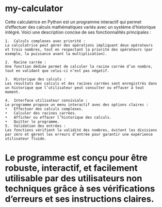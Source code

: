 # my-calculator

Cette calculatrice en Python est un programme interactif qui permet d’effectuer des calculs mathématiques variés avec un système d’historique intégré. Voici une description concise de ses fonctionnalités principales :

	1.	Calculs complexes avec priorité :
	La calculatrice peut gérer des opérations impliquant deux opérateurs et trois nombres, tout en respectant la priorité des opérateurs (par exemple, la puissance avant la multiplication).

	2.	Racine carrée :
	Une fonction dédiée permet de calculer la racine carrée d’un nombre, tout en validant que celui-ci n’est pas négatif.

	3.	Historique des calculs :
	Les résultats des calculs et des racines carrées sont enregistrés dans un historique que l’utilisateur peut consulter ou effacer à tout moment.

	4.	Interface utilisateur conviviale :
	Le programme propose un menu interactif avec des options claires :
	•	Effectuer des calculs complexes.
	•	Calculer des racines carrées.
	•	Afficher ou effacer l’historique des calculs.
	•	Quitter le programme.
	5.	Validation des entrées :
	Les fonctions vérifient la validité des nombres, évitent les divisions par zéro et gèrent les erreurs d’entrée pour garantir une expérience utilisateur fluide.

# Le programme est conçu pour être robuste, interactif, et facilement utilisable par des utilisateurs non techniques grâce à ses vérifications d’erreurs et ses instructions claires.
